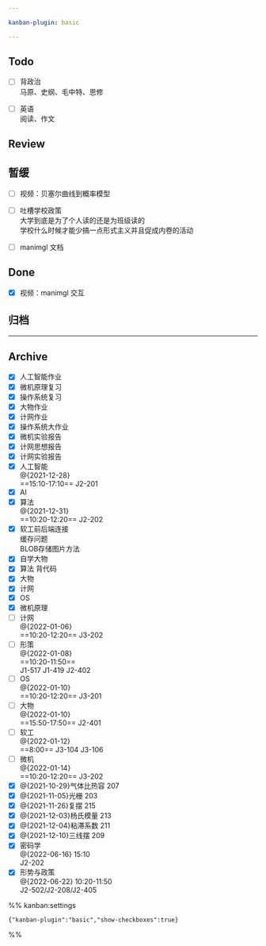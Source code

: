 ```yaml
---

kanban-plugin: basic

---
```


## Todo

- [ ] 背政治<br>马原、史纲、毛中特、思修
- [ ] 英语<br>阅读、作文


## Review



## 暂缓

- [ ] 视频：贝塞尔曲线到概率模型
- [ ] 吐槽学校政策<br>大学到底是为了个人读的还是为班级读的<br>学校什么时候才能少搞一点形式主义并且促成内卷的活动
- [ ] manimgl 文档


## Done

- [x] 视频：manimgl 交互


## 归档



***

## Archive

- [x] 人工智能作业
- [x] 微机原理复习
- [x] 操作系统复习
- [x] 大物作业
- [x] 计网作业
- [x] 操作系统大作业
- [x] 微机实验报告
- [x] 计网思想报告
- [x] 计网实验报告
- [x] 人工智能<br>@{2021-12-28}<br>==15:10-17:10== J2-201
- [x] AI
- [x] 算法<br>@{2021-12-31}<br>==10:20-12:20== J2-202
- [x] 软工前后端连接<br>缓存问题<br>BLOB存储图片方法
- [x] 自学大物
- [x] 算法 背代码
- [x] 大物
- [x] 计网
- [x] OS
- [x] 微机原理
- [ ] 计网<br>@{2022-01-06}<br>==10:20-12:20== J3-202
- [ ] 形策<br>@{2022-01-08}<br>==10:20-11:50==<br>J1-517 J1-419 J2-402
- [ ] OS<br>@{2022-01-10}<br>==10:20-12:20== J3-201
- [ ] 大物<br>@{2022-01-10}<br>==15:50-17:50== J2-401
- [ ] 软工<br>@{2022-01-12}<br>==8:00== J3-104 J3-106
- [ ] 微机<br>@{2022-01-14}<br>==10:20-12:20== J3-202
- [x] @{2021-10-29}气体比热容 207
- [x] @{2021-11-05}光栅 203
- [x] @{2021-11-26}复摆 215
- [x] @{2021-12-03}杨氏模量 213
- [x] @{2021-12-04}粘滞系数 211
- [x] @{2021-12-10}三线摆 209
- [x] 密码学<br>@{2022-06-16} 15:10<br>J2-202
- [x] 形势与政策<br>@{2022-06-22} 10:20-11:50<br>J2-502/J2-208/J2-405

%% kanban:settings
```
{"kanban-plugin":"basic","show-checkboxes":true}
```
%%